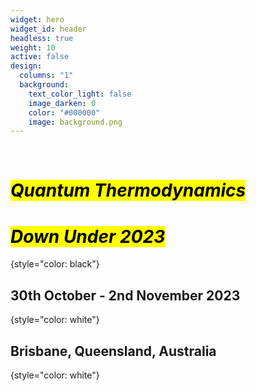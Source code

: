 ```yaml
---
widget: hero
widget_id: header
headless: true
weight: 10
active: false
design:
  columns: "1"
  background:
    text_color_light: false
    image_darken: 0
    color: "#000000"
    image: background.png
---
```

<br>

# <mark>*Quantum Thermodynamics</mark>*

# <mark>*Down Under 2023*</mark>
{style="color: black"}
<br>

## 30th October - 2nd November 2023
{style="color: white"}

## Brisbane, Queensland, Australia
{style="color: white"}